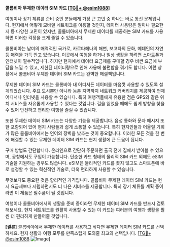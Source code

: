 **콜롬비아 무제한 데이터 SIM 카드 [[TG💪+ @esim1088](https://t.me/s/esim1088)]**

여행이나 장기 체류를 준비 중인 분들에게 가장 큰 고민 중 하나는 바로 통신 문제입니다. 현지에서 어떻게 모바일 네트워크를 이용할 것인지, 데이터 사용량은 얼마나 필요한지 등 다양한 고민이 있지만, 콜롬비아에서 무제한 데이터를 제공하는 SIM 카드를 사용하면 이러한 걱정을 크게 줄일 수 있습니다.

콜롬비아는 남미의 매력적인 국가로, 카르타헤나의 해변, 보고타의 문화, 메데인의 자연 등 매력을 가득 안고 있습니다. 이곳에서 여행을 하거나 일상 생활을 하려면 스마트폰과 인터넷이 필수적입니다. 하지만 현지에서 데이터 요금제를 구매할 경우 비싼 요금에 부담을 느낄 수 있고, 제한된 데이터량으로 인해 사용에 불편함을 겪기도 합니다. 이런 상황에서 콜롬비아 무제한 데이터 SIM 카드는 완벽한 해결책입니다.

무제한 데이터 SIM 카드는 콜롬비아 내 어디서든 데이터를 마음껏 사용할 수 있도록 설계되었습니다. 주요 도시뿐만 아니라 농촌 지역까지 네트워크 커버리지를 제공하여 언제 어디서나 인터넷을 사용할 수 있습니다. 특히 여행객들에게 유용한 점은 GPS와 같은 위치 서비스를 자유롭게 사용할 수 있다는 것입니다. 길을 잃었을 때에도 쉽게 방향을 찾을 수 있어 안전하고 편리한 여행을 즐길 수 있습니다.

또한 무제한 데이터 SIM 카드는 다양한 기능을 제공합니다. 음성 통화와 문자 메시지 또한 포함되어 있어 현지 사람들과 쉽게 소통할 수 있습니다. 특히 현지인들과 어울릴 기회가 많은 콜롬비아에서는 언어의 장벽을 낮추는 것이 중요합니다. 이러한 모든 것을 한 번에 해결할 수 있는 무제한 데이터 SIM 카드는 현지 생활에 큰 도움이 됩니다.

구매 방법도 간단합니다. 온라인으로 간단히 주문하면 출국 전에 집에서 받아볼 수 있으며, 공항에서도 구입이 가능합니다. 단순한 카드 형태의 물리적 SIM 카드 외에도 eSIM 기술을 지원하는 경우도 많습니다. eSIM은 물리적인 카드를 꽂지 않고도 스마트폰에 바로 설정할 수 있는 혁신적인 기술로, 더욱 편리하게 사용할 수 있습니다.

무엇보다도 중요한 것은 합리적인 가격입니다. 콜롬비아 무제한 데이터 SIM 카드는 현지 요금제보다 저렴하면서도 더 나은 서비스를 제공합니다. 특히 장기 체류를 계획 중이라면 이 제품은 필수품이 될 것입니다.

여행이나 콜롬비아에서의 생활을 준비 중이라면 무제한 데이터 SIM 카드를 반드시 검토해보세요. 현지 네트워크를 원활히 사용할 수 있는 이 카드는 여러분의 여행과 생활을 훨씬 더 편리하게 만들어줄 것입니다.

**[결론]** 콜롬비아에서 무제한 데이터를 사용하고 싶다면 무제한 데이터 SIM 카드를 선택하세요. 현지 생활과 여행 모두를 만족스럽게 도와줄 최고의 선택입니다. [[TG💪+ @esim1088](https://t.me/s/esim1088) ![Image](https://i.postimg.cc/Y0z9fWf4/image.png)]